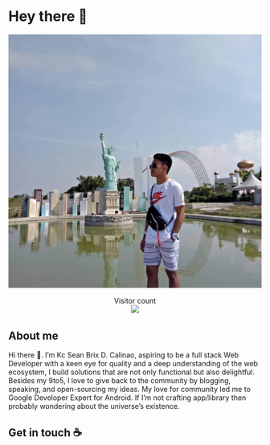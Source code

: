 # Hey there :wave:

<img src="https://raw.githubusercontent.com/Sean-Brix/Sean-Brix/master/resources/banner.jpg" alt="Hello world">

<p align="center"> 
  Visitor count<br>
  <img src="https://profile-counter.glitch.me/Sean-Brix/count.svg" />
</p>

## About me

Hi there 👋. I’m Kc Sean Brix D. Calinao, aspiring to be a full stack Web Developer with a keen eye for quality and a deep understanding of the web ecosystem, I build solutions that are not only functional but also delightful. Besides my 9to5, I love to give back to the community by blogging, speaking, and open-sourcing my ideas. My love for community led me to Google Developer Expert for Android. If I’m not crafting app/library then probably wondering about the universe’s existence.

## Get in touch :coffee:
